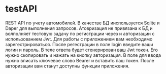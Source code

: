 # testAPI
REST API по учету автомобилей. В качестве БД ииспользуется Sqlite и Daper для выполнения запросов. Атовризация не привязана к БД и волполняет тестовую задачу по регистрации через и авторизации с использованием Jwt.
Для работы с приложением вам необходимо зарегестрироваться. После регестрации в поле login введите ваши логин и пароль. В теле ответа будет сгенерирован ваш Jwt токен. Его нужно скопировать и нажать на кнопку авторизация. В поле для ввода нужно вписать ключевое слово Bearer и вставить паш токен. После авторизации вам станут доступны функции приложения.
